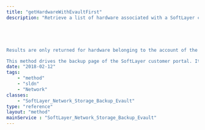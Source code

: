 ```yaml
---
title: "getHardwareWithEvaultFirst"
description: "Retrieve a list of hardware associated with a SoftLayer customer account, placing all hardware with associated EVault storage accounts at the beginning of the list. The return type is SoftLayer_Hardware_Server[] contains the results; the number of items returned in the result will be returned in the soap header (totalItems). ''getHardwareWithEvaultFirst'' is useful in situations where you wish to search for hardware and provide paginated output. 





Results are only returned for hardware belonging to the account of the user making the API call. 

This method drives the backup page of the SoftLayer customer portal. It serves a very specific function, but we have exposed it as it may prove useful for API developers too. "
date: "2018-02-12"
tags:
    - "method"
    - "sldn"
    - "Network"
classes:
    - "SoftLayer_Network_Storage_Backup_Evault"
type: "reference"
layout: "method"
mainService : "SoftLayer_Network_Storage_Backup_Evault"
---
```

